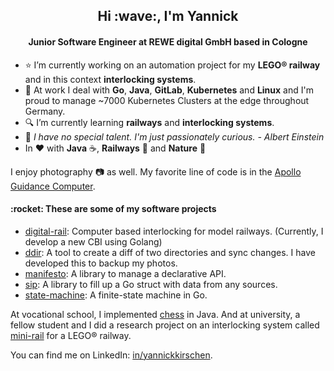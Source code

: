 <h2 align="center">Hi :wave:, I'm Yannick</h2>
<h4 align="center">Junior Software Engineer at REWE digital GmbH based in Cologne</h4>

- :star: I’m currently working on an automation project for my **LEGO® railway** and in this context **interlocking systems**.
- :office: At work I deal with **Go**, **Java**, **GitLab**, **Kubernetes** and **Linux** and I'm proud to manage ~7000 Kubernetes Clusters at the edge throughout Germany.
- :mag: I’m currently learning **railways** and **interlocking systems**.
- :speech_balloon: *I have no special talent. I'm just passionately curious. - Albert Einstein*
- In :heart: with **Java** :coffee:, **Railways** :steam_locomotive: and **Nature** :deciduous_tree:

I enjoy photography :camera: as well. My favorite line of code is in the [Apollo Guidance Computer](https://github.com/chrislgarry/Apollo-11/blob/27e2acf88a6345e2b1064c8b006a154363937050/Luminary099/LUNAR_LANDING_GUIDANCE_EQUATIONS.agc#L179).

<h4>:rocket: These are some of my software projects</h4>

- [digital-rail](https://github.com/yannickkirschen/digital-rail): Computer based interlocking for model railways. (Currently, I develop a new CBI using Golang)
- [ddir](https://github.com/yannickkirschen/ddir): A tool to create a diff of two directories and sync changes. I have developed this to backup my photos.
- [manifesto](https://github.com/yannickkirschen/manifesto): A library to manage a declarative API.
- [sip](https://github.com/yannickkirschen/sip): A library to fill up a Go struct with data from any sources.
- [state-machine](https://github.com/yannickkirschen/state-machine): A finite-state machine in Go.

At vocational school, I implemented [chess](https://github.com/yannickkirschen/chess) in Java. And at university, a fellow student and I did a research project on an interlocking system called [mini-rail](https://github.com/yannickkirschen/study-project) for a LEGO® railway.

You can find me on LinkedIn: [in/yannickkirschen](https://linkedin.com/in/yannickkirschen).
